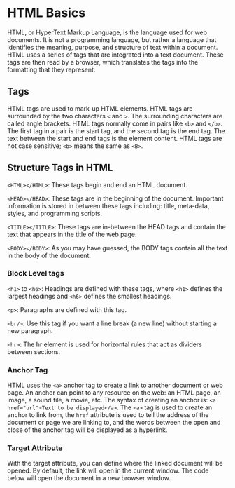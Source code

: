 # HTML Basics

HTML, or HyperText Markup Language, is the language used for web documents. It is not a programming language, but rather a language that identifies the meaning, purpose, and structure of text within a document. HTML uses a series of tags that are integrated into a text document. These tags are then read by a browser, which translates the tags into the formatting that they represent.

## Tags

HTML tags are used to mark-up HTML elements. HTML tags are surrounded by the two characters `<` and `>`. The surrounding characters are called angle brackets. HTML tags normally come in pairs like `<b>` and `</b>`. The first tag in a pair is the start tag, and the second tag is the end tag. The text between the start and end tags is the element content. HTML tags are not case sensitive; `<b>` means the same as `<B>`.

## Structure Tags in HTML

`<HTML></HTML>`: These tags begin and end an HTML document.

`<HEAD></HEAD>`: These tags are in the beginning of the document. Important information is stored in between these tags including: title, meta-data, styles, and programming scripts.

`<TITLE></TITLE>`: These tags are in-between the HEAD tags and contain the text that appears in the title of the web page.

`<BODY></BODY>`: As you may have guessed, the BODY tags contain all the text in the body of the document.

### Block Level tags

`<h1>` to `<h6>`: Headings are defined with these tags, where `<h1>` defines the largest headings and `<h6>` defines the smallest headings.

`<p>`: Paragraphs are defined with this tag.

`<br/>`: Use this tag if you want a line break (a new line) without starting a new paragraph.

`<hr>`: The hr element is used for horizontal rules that act as dividers between sections.

### Anchor Tag

HTML uses the `<a>` anchor tag to create a link to another document or web page. An anchor can point to any resource on the web: an HTML page, an image, a sound file, a movie, etc. The syntax of creating an anchor is: `<a href="url">Text to be displayed</a>`. The `<a>` tag is used to create an anchor to link from, the `href` attribute is used to tell the address of the document or page we are linking to, and the words between the open and close of the anchor tag will be displayed as a hyperlink.

### Target Attribute

With the target attribute, you can define where the linked document will be opened. By default, the link will open in the current window. The code below will open the document in a new browser window.

